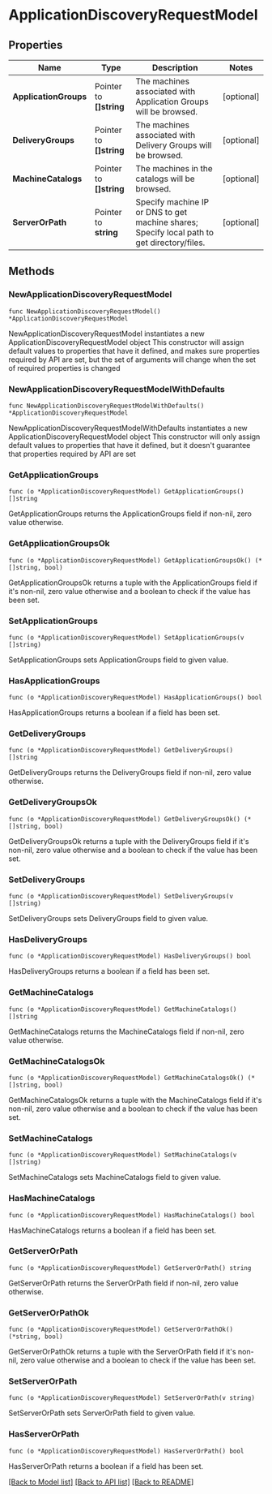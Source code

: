 # ApplicationDiscoveryRequestModel

## Properties

Name | Type | Description | Notes
------------ | ------------- | ------------- | -------------
**ApplicationGroups** | Pointer to **[]string** | The machines associated with Application Groups will be browsed. | [optional] 
**DeliveryGroups** | Pointer to **[]string** | The machines associated with Delivery Groups will be browsed. | [optional] 
**MachineCatalogs** | Pointer to **[]string** | The machines in the catalogs will be browsed. | [optional] 
**ServerOrPath** | Pointer to **string** | Specify machine IP or DNS to get machine shares; Specify local path to get directory/files. | [optional] 

## Methods

### NewApplicationDiscoveryRequestModel

`func NewApplicationDiscoveryRequestModel() *ApplicationDiscoveryRequestModel`

NewApplicationDiscoveryRequestModel instantiates a new ApplicationDiscoveryRequestModel object
This constructor will assign default values to properties that have it defined,
and makes sure properties required by API are set, but the set of arguments
will change when the set of required properties is changed

### NewApplicationDiscoveryRequestModelWithDefaults

`func NewApplicationDiscoveryRequestModelWithDefaults() *ApplicationDiscoveryRequestModel`

NewApplicationDiscoveryRequestModelWithDefaults instantiates a new ApplicationDiscoveryRequestModel object
This constructor will only assign default values to properties that have it defined,
but it doesn't guarantee that properties required by API are set

### GetApplicationGroups

`func (o *ApplicationDiscoveryRequestModel) GetApplicationGroups() []string`

GetApplicationGroups returns the ApplicationGroups field if non-nil, zero value otherwise.

### GetApplicationGroupsOk

`func (o *ApplicationDiscoveryRequestModel) GetApplicationGroupsOk() (*[]string, bool)`

GetApplicationGroupsOk returns a tuple with the ApplicationGroups field if it's non-nil, zero value otherwise
and a boolean to check if the value has been set.

### SetApplicationGroups

`func (o *ApplicationDiscoveryRequestModel) SetApplicationGroups(v []string)`

SetApplicationGroups sets ApplicationGroups field to given value.

### HasApplicationGroups

`func (o *ApplicationDiscoveryRequestModel) HasApplicationGroups() bool`

HasApplicationGroups returns a boolean if a field has been set.

### GetDeliveryGroups

`func (o *ApplicationDiscoveryRequestModel) GetDeliveryGroups() []string`

GetDeliveryGroups returns the DeliveryGroups field if non-nil, zero value otherwise.

### GetDeliveryGroupsOk

`func (o *ApplicationDiscoveryRequestModel) GetDeliveryGroupsOk() (*[]string, bool)`

GetDeliveryGroupsOk returns a tuple with the DeliveryGroups field if it's non-nil, zero value otherwise
and a boolean to check if the value has been set.

### SetDeliveryGroups

`func (o *ApplicationDiscoveryRequestModel) SetDeliveryGroups(v []string)`

SetDeliveryGroups sets DeliveryGroups field to given value.

### HasDeliveryGroups

`func (o *ApplicationDiscoveryRequestModel) HasDeliveryGroups() bool`

HasDeliveryGroups returns a boolean if a field has been set.

### GetMachineCatalogs

`func (o *ApplicationDiscoveryRequestModel) GetMachineCatalogs() []string`

GetMachineCatalogs returns the MachineCatalogs field if non-nil, zero value otherwise.

### GetMachineCatalogsOk

`func (o *ApplicationDiscoveryRequestModel) GetMachineCatalogsOk() (*[]string, bool)`

GetMachineCatalogsOk returns a tuple with the MachineCatalogs field if it's non-nil, zero value otherwise
and a boolean to check if the value has been set.

### SetMachineCatalogs

`func (o *ApplicationDiscoveryRequestModel) SetMachineCatalogs(v []string)`

SetMachineCatalogs sets MachineCatalogs field to given value.

### HasMachineCatalogs

`func (o *ApplicationDiscoveryRequestModel) HasMachineCatalogs() bool`

HasMachineCatalogs returns a boolean if a field has been set.

### GetServerOrPath

`func (o *ApplicationDiscoveryRequestModel) GetServerOrPath() string`

GetServerOrPath returns the ServerOrPath field if non-nil, zero value otherwise.

### GetServerOrPathOk

`func (o *ApplicationDiscoveryRequestModel) GetServerOrPathOk() (*string, bool)`

GetServerOrPathOk returns a tuple with the ServerOrPath field if it's non-nil, zero value otherwise
and a boolean to check if the value has been set.

### SetServerOrPath

`func (o *ApplicationDiscoveryRequestModel) SetServerOrPath(v string)`

SetServerOrPath sets ServerOrPath field to given value.

### HasServerOrPath

`func (o *ApplicationDiscoveryRequestModel) HasServerOrPath() bool`

HasServerOrPath returns a boolean if a field has been set.


[[Back to Model list]](../README.md#documentation-for-models) [[Back to API list]](../README.md#documentation-for-api-endpoints) [[Back to README]](../README.md)


